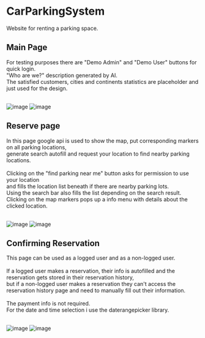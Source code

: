 # CarParkingSystem
Website for renting a parking space.

<h2>Main Page</h2>
For testing purposes there are "Demo Admin" and "Demo User" buttons for quick login.<br>
"Who are we?" description generated by AI.<br>
The satisfied customers, cities and continents statistics are placeholder and just used for the design.<br>
<br>

![image](https://github.com/VolenKovachev312/CarParkingSystem/assets/117029606/2d533860-92f2-4a46-bc90-5ba554a11f75)
![image](https://github.com/VolenKovachev312/CarParkingSystem/assets/117029606/95fa1ddb-ada5-4950-9d11-98c884d38b82)

<h2>Reserve page</h2>
In this page google api is used to show the map, put corresponding markers on all parking locations,<br>
generate search autofill and request your location to find nearby parking locations.<br><br>
Clicking on the "find parking near me" button asks for permission to use your location<br>
and fills the location list beneath if there are nearby parking lots.<br>
Using the search bar also fills the list depending on the search result.<br>
Clicking on the map markers pops up a info menu with details about the clicked location.<br>
<br>

![image](https://github.com/VolenKovachev312/CarParkingSystem/assets/117029606/64e7953e-f562-45d7-823e-44e7dba597b6)
![image](https://github.com/VolenKovachev312/CarParkingSystem/assets/117029606/cdd3c96f-75d3-4b7a-ac1b-0dd25988588b)

<h2>Confirming Reservation</h2>
This page can be used as a logged user and as a non-logged user.<br><br>
If a logged user makes a reservation, their info is autofilled and the reservation gets stored in their reservation history,<br>
but if a non-logged user makes a reservation they can't access the reservation history page and need to manually fill out their information.<br><br>
The payment info is not required.<br>
For the date and time selection i use the daterangepicker library.<br>
<br>

![image](https://github.com/VolenKovachev312/CarParkingSystem/assets/117029606/cf665b66-4cb7-4d35-8e60-cbd361fb3d03)
![image](https://github.com/VolenKovachev312/CarParkingSystem/assets/117029606/505aa559-c308-4a88-bec2-c723a39cc7e8)
